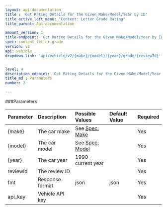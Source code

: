 ```yaml
---
layout: api-documentation
title : 'Get Rating Details for the Given Make/Model/Year by ID'
title_active_left_menu: "Content: Letter Grade Rating"
title_parent: Api documentation

amount_version: 1
title-endpoint: 'Get Rating Details for the Given Make/Model/Year by ID'
spec: content_letter_grade
version: v2
api: vehicle
dropdown-link: 'api/vehicle/v2/{make}/{model}/{year}/grade/{reviewId}'


level: 4
description_edpoint: 'Get Rating Details for the Given Make/Model/Year by ID'
title_md : Parameters
number: 2

---
```


###Parameters

| Parameter  | Description                           | Possible Values                                              | Default Value | Required |
|:-----------|:--------------------------------------|:------------------------------------------------------------ |:------------- |:-------- |
| {make}     | The car make                          | See [Spec: Make](/api-documentation/vehicle/spec_make/v2/)   |               | Yes      |
| {model}    | The car model                         | See [Spec: Model](/api-documentation/vehicle/spec_model/v2/) |               | Yes      |
| {year}     | The car year                          | 1990-current year                                            |               | Yes      |
| reviewId   | The review ID                         |                                                              |               | Yes      |
| fmt        | Response format                       | json                                                         | json          | Yes      |
| api_key    | Vehicle API key                       |                                                              |               | Yes      |